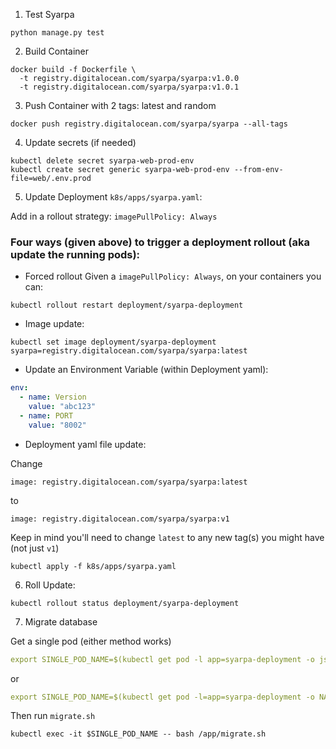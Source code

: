 1. Test Syarpa
```django
python manage.py test
```

2. Build Container
```docker
docker build -f Dockerfile \
  -t registry.digitalocean.com/syarpa/syarpa:v1.0.0 
  -t registry.digitalocean.com/syarpa/syarpa:v1.0.1 
```

3. Push Container with 2 tags: latest and random

```docker
docker push registry.digitalocean.com/syarpa/syarpa --all-tags
```

4. Update secrets (if needed)

```kubernetes helm
kubectl delete secret syarpa-web-prod-env
kubectl create secret generic syarpa-web-prod-env --from-env-file=web/.env.prod
```

5. Update Deployment `k8s/apps/syarpa.yaml`:

Add in a rollout strategy:
`imagePullPolicy: Always`


### Four ways (given above) to trigger a deployment rollout (aka update the running pods):
- Forced rollout
Given a `imagePullPolicy: Always`, on your containers you can:

```kubernetes helm
kubectl rollout restart deployment/syarpa-deployment
```

- Image update:
```kubernetes helm
kubectl set image deployment/syarpa-deployment syarpa=registry.digitalocean.com/syarpa/syarpa:latest
```

- Update an Environment Variable (within Deployment yaml):

```yaml
env:
  - name: Version
    value: "abc123"
  - name: PORT
    value: "8002"
```

- Deployment yaml file update:

Change 
```
image: registry.digitalocean.com/syarpa/syarpa:latest
```
to
```
image: registry.digitalocean.com/syarpa/syarpa:v1 
```

Keep in mind you'll need to change `latest` to any new tag(s) you might have (not just `v1`)
```kubernetes helm
kubectl apply -f k8s/apps/syarpa.yaml
```


6. Roll Update:
```kubernetes helm
kubectl rollout status deployment/syarpa-deployment
```
7. Migrate database

Get a single pod (either method works)

```yaml
export SINGLE_POD_NAME=$(kubectl get pod -l app=syarpa-deployment -o jsonpath="{.items[0].metadata.name}")
```
or 
```yaml
export SINGLE_POD_NAME=$(kubectl get pod -l=app=syarpa-deployment -o NAME | tail -n 1)
```

Then run `migrate.sh` 

```kubernetes helm
kubectl exec -it $SINGLE_POD_NAME -- bash /app/migrate.sh
```